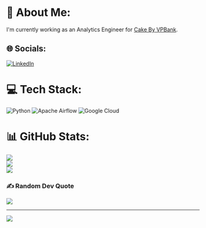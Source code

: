# 💫 About Me:
I'm currently working as an Analytics Engineer for [Cake By VPBank](https://cake.vn/).


## 🌐 Socials:
[![LinkedIn](https://img.shields.io/badge/LinkedIn-%230077B5.svg?logo=linkedin&logoColor=white)](https://linkedin.com/in/buu-nguyen)

# 💻 Tech Stack:
![Python](https://img.shields.io/badge/python-3670A0?style=for-the-badge&logo=python&logoColor=ffdd54)
![Apache Airflow](https://img.shields.io/badge/Apache%20Airflow-017CEE?style=for-the-badge&logo=Apache%20Airflow&logoColor=white)
![Google Cloud](https://img.shields.io/badge/Google%20Cloud-%234285F4.svg?style=for-the-badge&logo=google-cloud&logoColor=white)
# 📊 GitHub Stats:
![](https://github-readme-stats.vercel.app/api?username=buu-nguyen&theme=dark&hide_border=true&include_all_commits=true&count_private=true)<br/>
![](https://github-readme-streak-stats.herokuapp.com/?user=buu-nguyen&theme=dark&hide_border=true)<br/>
![](https://github-readme-stats.vercel.app/api/top-langs/?username=buu-nguyen&theme=dark&hide_border=true&include_all_commits=true&count_private=true&layout=compact)

### ✍️ Random Dev Quote
![](https://quotes-github-readme.vercel.app/api?type=horizontal&theme=radical)

---
[![](https://visitcount.itsvg.in/api?id=buu-nguyen&icon=0&color=6)](https://visitcount.itsvg.in)

<!-- Proudly created with GPRM ( https://gprm.itsvg.in ) -->
